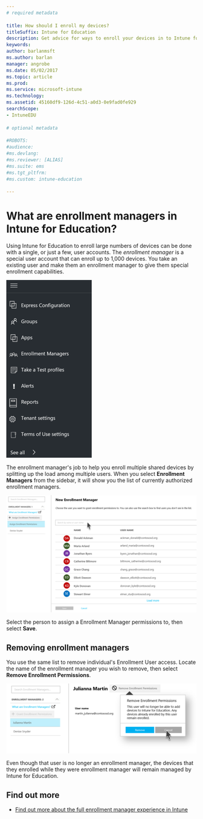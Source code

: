 ```yaml
---
# required metadata

title: How should I enroll my devices?
titleSuffix: Intune for Education
description: Get advice for ways to enroll your devices in to Intune for Education.
keywords:
author: barlanmsft
ms.author: barlan
manager: angrobe
ms.date: 05/02/2017
ms.topic: article
ms.prod:
ms.service: microsoft-intune
ms.technology:
ms.assetid: 45160df9-126d-4c51-a0d3-0e9fad0fe929
searchScope:
- IntuneEDU

# optional metadata

#ROBOTS:
#audience:
#ms.devlang:
#ms.reviewer: [ALIAS]
#ms.suite: ems
#ms.tgt_pltfrm:
#ms.custom: intune-education

---
```


# What are enrollment managers in Intune for Education?

Using Intune for Education to enroll large numbers of devices can be done with a single, or just a few, user accounts. The _enrollment manager_ is a special user account that can enroll up to 1,000 devices. You take an existing user and make them an enrollment manager to give them special enrollment capabilities.

  ![Dashboard left hand side](./media/dashboard-002-left-sidebar-list.png)

The enrollment manager's job to help you enroll multiple shared devices by splitting up the load among multiple users. When you select __Enrollment Managers__ from the sidebar, it will show you the list of currently authorized enrollment managers.

  ![Current enrollment managers list, one person represented](./media/enroll-mgrs-001-current-list-of-mgrs.png)

Select the person to assign a Enrollment Manager permissions to, then select __Save__.

## Removing enrollment managers

You use the same list to remove individual's Enrollment User access. Locate the name of the enrollment manager you wish to remove, then select **Remove Enrollment Permissions**.

  ![Remove enrollment permissions button selected while viewing an individual enrollment manager's page](./media/enroll-mgrs-003-remove-enrollment-permissions.png)

Even though that user is no longer an enrollment manager, the devices that they enrolled while they were enrollment manager will remain managed by Intune for Education.

## Find out more

- [Find out more about the full enrollment manager experience in Intune](https://docs.microsoft.com/intune/deploy-use/enroll-corporate-owned-devices-with-the-device-enrollment-manager-in-microsoft-intune)
